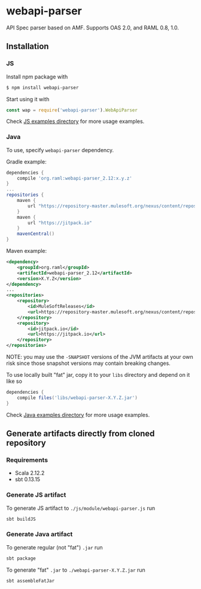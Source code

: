 # webapi-parser
API Spec parser based on AMF. Supports OAS 2.0, and RAML 0.8, 1.0.


## Installation

### JS
Install npm package with

```sh
$ npm install webapi-parser
```

Start using it with

```js
const wap = require('webapi-parser').WebApiParser
```

Check [JS examples directory](examples/js/) for more usage examples.

### Java
To use, specify `webapi-parser` dependency.

Gradle example:

```groovy
dependencies {
    compile 'org.raml:webapi-parser_2.12:x.y.z'
}
...
repositories {
    maven {
        url "https://repository-master.mulesoft.org/nexus/content/repositories/releases"
    }
    maven {
        url "https://jitpack.io"
    }
    mavenCentral()
}
```

Maven example:

```xml
<dependency>
    <groupId>org.raml</groupId>
    <artifactId>webapi-parser_2.12</artifactId>
    <version>X.Y.Z</version>
</dependency>
...
<repositories>
    <repository>
        <id>MuleSoftReleases</id>
        <url>https://repository-master.mulesoft.org/nexus/content/repositories/releases</url>
    </repository>
    <repository>
        <id>jitpack.io</id>
        <url>https://jitpack.io</url>
    </repository>
</repositories>
```

NOTE: you may use the `-SNAPSHOT` versions of the JVM artifacts at your own risk since those snapshot versions may contain breaking changes.

To use locally built "fat" jar, copy it to your `libs` directory and depend on it like so

```groovy
dependencies {
    compile files('libs/webapi-parser-X.Y.Z.jar')
}
```

Check [Java examples directory](examples/java/) for more usage examples.


## Generate artifacts directly from cloned repository

### Requirements
* Scala 2.12.2
* sbt 0.13.15

### Generate JS artifact
To generate JS artifact to `./js/module/webapi-parser.js` run

```sh
sbt buildJS
```

### Generate Java artifact
To generate regular (not "fat") `.jar` run

```sh
sbt package
```

To generate "fat" `.jar` to `./webapi-parser-X.Y.Z.jar` run

```sh
sbt assembleFatJar
```

